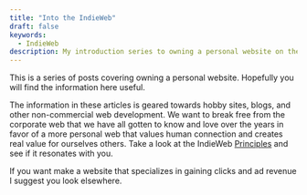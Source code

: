 ```yaml
---
title: "Into the IndieWeb"
draft: false
keywords:
  - IndieWeb
description: My introduction series to owning a personal website on the IndieWeb.
---
```


This is a series of posts covering owning a personal website. Hopefully you will find the information here useful.

The information in these articles is geared towards hobby sites, blogs, and other non-commercial web development. We want to break free from the corporate web that we have all gotten to know and love over the years in favor of a more personal web that values human connection and creates real value for ourselves others. Take a look at the IndieWeb [Principles](https://indieweb.org/principles) and see if it resonates with you.

If you want make a website that specializes in gaining clicks and ad revenue I suggest you look elsewhere.

